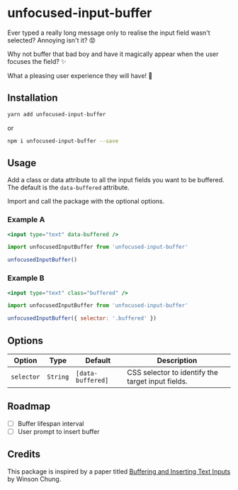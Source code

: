 # unfocused-input-buffer

Ever typed a really long message only to realise the input field wasn't selected? Annoying isn't it? 😡

Why not buffer that bad boy and have it magically appear when the user focuses the field? ✨

What a pleasing user experience they will have! 🤩

## Installation

```bash
yarn add unfocused-input-buffer
```

or

```bash
npm i unfocused-input-buffer --save
```

## Usage

Add a class or data attribute to all the input fields you want to be buffered. The default is the `data-buffered` attribute.

Import and call the package with the optional options.

### Example A

```jsx
<input type="text" data-buffered />

import unfocusedInputBuffer from 'unfocused-input-buffer'

unfocusedInputBuffer()
```

### Example B

```jsx
<input type="text" class="buffered" />

import unfocusedInputBuffer from 'unfocused-input-buffer'

unfocusedInputBuffer({ selector: '.buffered' })
```

## Options

| Option | Type | Default | Description |
| - | - | - | - |
| `selector` | `String` | `[data-buffered]` | CSS selector to identify the target input fields. |

## Roadmap

- [ ] Buffer lifespan interval
- [ ] User prompt to insert buffer

## Credits

This package is inspired by a paper titled [Buffering and Inserting Text Inputs](https://www.tdcommons.org/cgi/viewcontent.cgi?article=1023&context=dpubs_series) by Winson Chung.